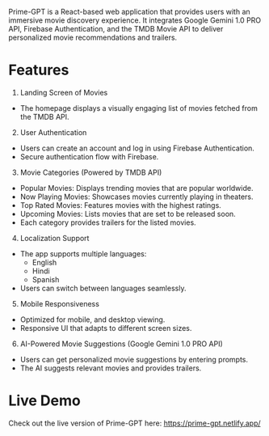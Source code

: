 Prime-GPT is a React-based web application that provides users with an immersive movie discovery experience. It integrates Google Gemini 1.0 PRO API, Firebase Authentication, and the TMDB Movie API to deliver personalized movie recommendations and trailers.


# Features

1) Landing Screen of Movies
 - The homepage displays a visually engaging list of movies fetched from the TMDB API.

2) User Authentication
 - Users can create an account and log in using Firebase Authentication.
 - Secure authentication flow with Firebase.

3) Movie Categories (Powered by TMDB API)
 - Popular Movies: Displays trending movies that are popular worldwide.
 - Now Playing Movies: Showcases movies currently playing in theaters.
 - Top Rated Movies: Features movies with the highest ratings.
 - Upcoming Movies: Lists movies that are set to be released soon.
 - Each category provides trailers for the listed movies.

4) Localization Support
 - The app supports multiple languages:
   - English
   - Hindi
   - Spanish
 - Users can switch between languages seamlessly.

 5) Mobile Responsiveness
 - Optimized for mobile, and desktop viewing.
 - Responsive UI that adapts to different screen sizes.

 6) AI-Powered Movie Suggestions (Google Gemini 1.0 PRO API)
 - Users can get personalized movie suggestions by entering prompts.
 - The AI suggests relevant movies and provides trailers.


# Live Demo

Check out the live version of Prime-GPT here: https://prime-gpt.netlify.app/


